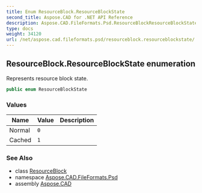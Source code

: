 ```yaml
---
title: Enum ResourceBlock.ResourceBlockState
second_title: Aspose.CAD for .NET API Reference
description: Aspose.CAD.FileFormats.Psd.ResourceBlockResourceBlockState enum. Represents resource block state
type: docs
weight: 34120
url: /net/aspose.cad.fileformats.psd/resourceblock.resourceblockstate/
---
```

## ResourceBlock.ResourceBlockState enumeration

Represents resource block state.

```csharp
public enum ResourceBlockState
```

### Values

| Name | Value | Description |
| --- | --- | --- |
| Normal | `0` |  |
| Cached | `1` |  |

### See Also

* class [ResourceBlock](../resourceblock/)
* namespace [Aspose.CAD.FileFormats.Psd](../../aspose.cad.fileformats.psd/)
* assembly [Aspose.CAD](../../)


